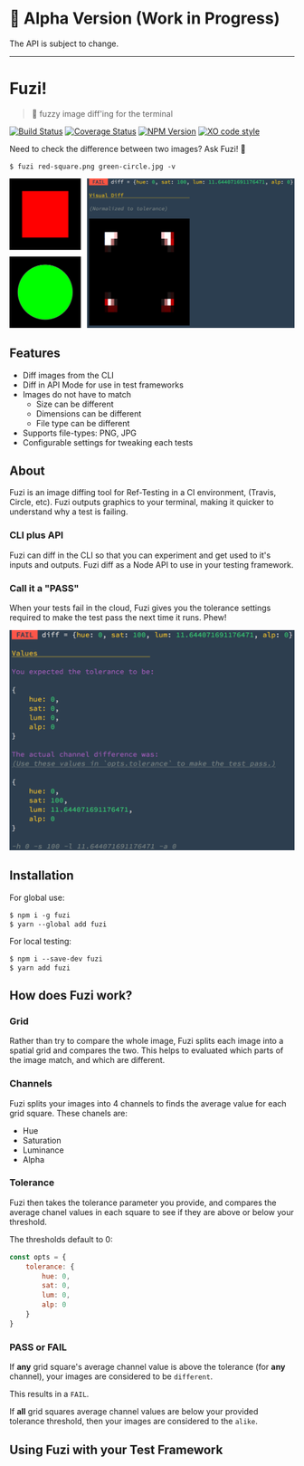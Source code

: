 # 🚧  Alpha Version (Work in Progress)

The API is subject to change.

---

# Fuzi!

> 🐻  fuzzy image diff'ing for the terminal

[![Build Status](https://travis-ci.org/F1LT3R/fuzi.svg?branch=master)](https://travis-ci.org/F1LT3R/fuzi)
[![Coverage Status](https://coveralls.io/repos/github/F1LT3R/fuzi/badge.svg?branch=master)](https://coveralls.io/github/F1LT3R/fuzi?branch=master)
[![NPM Version](https://img.shields.io/npm/v/fuzi.svg)](https://www.npmjs.com/package/fuzi)
[![XO code style](https://img.shields.io/badge/code_style-XO-5ed9c7.svg)](https://github.com/sindresorhus/xo)

Need to check the difference between two images? Ask Fuzi! 🐻

```shell
$ fuzi red-square.png green-circle.jpg -v
```

![Fuzi! in action](examples/first-glance-grid.png)

## Features

- Diff images from the CLI
- Diff in API Mode for use in test frameworks
- Images do not have to match
	+ Size can be different
	+ Dimensions can be different
	+ File type can be different
- Supports file-types: PNG, JPG
- Configurable settings for tweaking each tests

## About

Fuzi is an image diffing tool for Ref-Testing in a CI environment, (Travis, Circle, etc). Fuzi outputs graphics to your terminal, making it quicker to understand why a test is failing. 

### CLI plus API
	
Fuzi can diff in the CLI so that you can experiment and get used to it's inputs and outputs. Fuzi diff as a Node API to use in your testing framework.

### Call it a "PASS"

When your tests fail in the cloud, Fuzi gives you the tolerance settings required to make the test pass the next time it runs. Phew!

![Test details in the Terminal](examples/details.png)

## Installation

For global use:

```shell
$ npm i -g fuzi
$ yarn --global add fuzi
```

For local testing:

```shell
$ npm i --save-dev fuzi
$ yarn add fuzi
```

## How does Fuzi work?

### Grid

Rather than try to compare the whole image, Fuzi splits each image into a spatial grid and compares the two. This helps to evaluated which parts of the image match, and which are different.

### Channels

Fuzi splits your images into 4 channels to finds the average value for each grid square. These chanels are:

- Hue
- Saturation
- Luminance
- Alpha

### Tolerance

Fuzi then takes the tolerance parameter you provide, and compares the average chanel values in each square to see if they are above or below your threshold.

The thresholds default to 0:

```js
const opts = {
	tolerance: {
		hue: 0,
		sat: 0,
		lum: 0,
		alp: 0
	}
}
```

### PASS or FAIL

If **any** grid square's average channel value is above the tolerance (for **any** channel), your images are considered to be `different`.

This results in a `FAIL`.

If **all** grid squares average channel values are below your provided tolerance threshold, then your images are considered to the `alike`.

## Using Fuzi with your Test Framework

```js
```